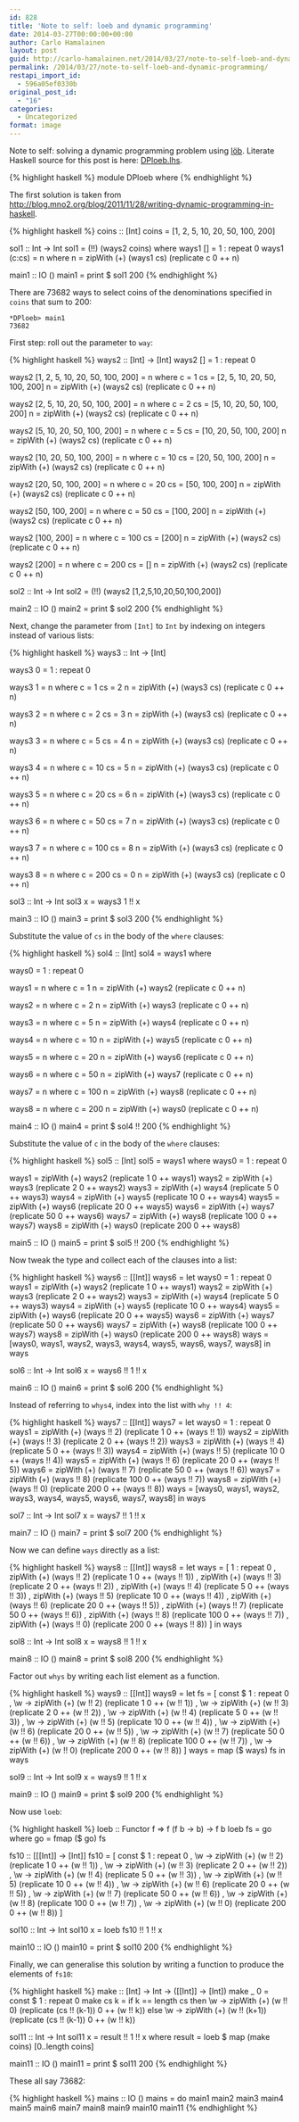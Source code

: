 ```yaml
---
id: 828
title: 'Note to self: loeb and dynamic programming'
date: 2014-03-27T00:00:00+00:00
author: Carlo Hamalainen
layout: post
guid: http://carlo-hamalainen.net/2014/03/27/note-to-self-loeb-and-dynamic-programming/
permalink: /2014/03/27/note-to-self-loeb-and-dynamic-programming/
restapi_import_id:
  - 596a05ef0330b
original_post_id:
  - "16"
categories:
  - Uncategorized
format: image
---
```


Note to self: solving a dynamic programming problem using <a href="http://carlo-hamalainen.net/blog/2013/11/28/note-to-self-loeb-and-moeb">löb</a>. Literate Haskell
source for this post is here: <a href="https://github.com/carlohamalainen/playground/blob/master/haskell/dp/DPloeb.lhs">DPloeb.lhs</a>. 

{% highlight haskell %}
module DPloeb where
{% endhighlight %}

The first solution is taken from <a href="http://blog.mno2.org/blog/2011/11/28/writing-dynamic-programming-in-haskell">http://blog.mno2.org/blog/2011/11/28/writing-dynamic-programming-in-haskell</a>. 

{% highlight haskell %}
coins :: [Int]
coins = [1, 2, 5, 10, 20, 50, 100, 200]

sol1 :: Int -> Int
sol1 = (!!) (ways2 coins)
    where ways1 [] = 1 : repeat 0
          ways1 (c:cs) = n
              where n = zipWith (+) (ways1 cs) (replicate c 0 ++ n)

main1 :: IO ()
main1 = print $ sol1 200
{% endhighlight %}

There are 73682 ways to select coins of the denominations specified
in ``coins`` that sum to 200: 

```
*DPloeb> main1
73682
```
First step: roll out the parameter to ``way``: 

{% highlight haskell %}
ways2 :: [Int] -> [Int]
ways2 [] = 1 : repeat 0

ways2 [1, 2, 5, 10, 20, 50, 100, 200] = n
    where c  = 1
          cs = [2, 5, 10, 20, 50, 100, 200]
          n  = zipWith (+) (ways2 cs) (replicate c 0 ++ n)

ways2 [2, 5, 10, 20, 50, 100, 200] = n
    where c  = 2
          cs = [5, 10, 20, 50, 100, 200]
          n  = zipWith (+) (ways2 cs) (replicate c 0 ++ n)

ways2 [5, 10, 20, 50, 100, 200] = n
    where c  = 5
          cs = [10, 20, 50, 100, 200]
          n  = zipWith (+) (ways2 cs) (replicate c 0 ++ n)

ways2 [10, 20, 50, 100, 200] = n
    where c  = 10
          cs = [20, 50, 100, 200]
          n  = zipWith (+) (ways2 cs) (replicate c 0 ++ n)

ways2 [20, 50, 100, 200] = n
    where c  = 20
          cs = [50, 100, 200]
          n  = zipWith (+) (ways2 cs) (replicate c 0 ++ n)

ways2 [50, 100, 200] = n
    where c  = 50
          cs = [100, 200]
          n  = zipWith (+) (ways2 cs) (replicate c 0 ++ n)

ways2 [100, 200] = n
    where c  = 100
          cs = [200]
          n  = zipWith (+) (ways2 cs) (replicate c 0 ++ n)

ways2 [200] = n
    where c  = 200
          cs = []
          n  = zipWith (+) (ways2 cs) (replicate c 0 ++ n)

sol2 :: Int -> Int
sol2 = (!!) (ways2 [1,2,5,10,20,50,100,200])

main2 :: IO ()
main2 = print $ sol2 200
{% endhighlight %}

Next, change the parameter from ``[Int]`` to ``Int`` by indexing on integers instead of various lists: 

{% highlight haskell %}
ways3 :: Int -> [Int]

ways3 0 = 1 : repeat 0

ways3 1 = n
    where c  = 1
          cs = 2
          n  = zipWith (+) (ways3 cs) (replicate c 0 ++ n)

ways3 2 = n
    where c  = 2
          cs = 3
          n  = zipWith (+) (ways3 cs) (replicate c 0 ++ n)

ways3 3 = n
    where c  = 5
          cs = 4
          n  = zipWith (+) (ways3 cs) (replicate c 0 ++ n)

ways3 4 = n
    where c  = 10
          cs = 5
          n  = zipWith (+) (ways3 cs) (replicate c 0 ++ n)

ways3 5 = n
    where c  = 20
          cs = 6
          n  = zipWith (+) (ways3 cs) (replicate c 0 ++ n)

ways3 6 = n
    where c  = 50
          cs = 7
          n  = zipWith (+) (ways3 cs) (replicate c 0 ++ n)

ways3 7 = n
    where c  = 100
          cs = 8
          n  = zipWith (+) (ways3 cs) (replicate c 0 ++ n)

ways3 8 = n
    where c  = 200
          cs = 0
          n  = zipWith (+) (ways3 cs) (replicate c 0 ++ n)

sol3 :: Int -> Int
sol3 x = ways3 1 !! x

main3 :: IO ()
main3 = print $ sol3 200
{% endhighlight %}

Substitute the value of ``cs`` in the body of the ``where`` clauses: 

{% highlight haskell %}
sol4 :: [Int]
sol4 = ways1
  where

  ways0 = 1 : repeat 0

  ways1 = n
      where c  = 1
            n  = zipWith (+) ways2 (replicate c 0 ++ n)

  ways2 = n
      where c  = 2
            n  = zipWith (+) ways3 (replicate c 0 ++ n)

  ways3 = n
      where c  = 5
            n  = zipWith (+) ways4 (replicate c 0 ++ n)

  ways4 = n
      where c  = 10
            n  = zipWith (+) ways5 (replicate c 0 ++ n)

  ways5 = n
      where c  = 20
            n  = zipWith (+) ways6 (replicate c 0 ++ n)

  ways6 = n
      where c  = 50
            n  = zipWith (+) ways7 (replicate c 0 ++ n)

  ways7 = n
      where c  = 100
            n  = zipWith (+) ways8 (replicate c 0 ++ n)

  ways8 = n
      where c  = 200
            n  = zipWith (+) ways0 (replicate c 0 ++ n)

main4 :: IO ()
main4 = print $ sol4 !! 200
{% endhighlight %}

Substitute the value of ``c`` in the body of the ``where`` clauses: 

{% highlight haskell %}
sol5 :: [Int]
sol5 = ways1
  where
  ways0 = 1 : repeat 0

  ways1 = zipWith (+) ways2 (replicate 1   0 ++ ways1)
  ways2 = zipWith (+) ways3 (replicate 2   0 ++ ways2)
  ways3 = zipWith (+) ways4 (replicate 5   0 ++ ways3)
  ways4 = zipWith (+) ways5 (replicate 10  0 ++ ways4)
  ways5 = zipWith (+) ways6 (replicate 20  0 ++ ways5)
  ways6 = zipWith (+) ways7 (replicate 50  0 ++ ways6)
  ways7 = zipWith (+) ways8 (replicate 100 0 ++ ways7)
  ways8 = zipWith (+) ways0 (replicate 200 0 ++ ways8)

main5 :: IO ()
main5 = print $ sol5 !! 200
{% endhighlight %}

Now tweak the type and collect each of the clauses into a list: 

{% highlight haskell %}
ways6 :: [[Int]]
ways6 = let ways0 = 1 : repeat 0
            ways1 = zipWith (+) ways2 (replicate 1   0 ++ ways1)
            ways2 = zipWith (+) ways3 (replicate 2   0 ++ ways2)
            ways3 = zipWith (+) ways4 (replicate 5   0 ++ ways3)
            ways4 = zipWith (+) ways5 (replicate 10  0 ++ ways4)
            ways5 = zipWith (+) ways6 (replicate 20  0 ++ ways5)
            ways6 = zipWith (+) ways7 (replicate 50  0 ++ ways6)
            ways7 = zipWith (+) ways8 (replicate 100 0 ++ ways7)
            ways8 = zipWith (+) ways0 (replicate 200 0 ++ ways8)
            ways = [ways0, ways1, ways2, ways3, ways4, ways5, ways6, ways7, ways8]
            in ways

sol6 :: Int -> Int
sol6 x = ways6 !! 1 !! x

main6 :: IO ()
main6 = print $ sol6 200
{% endhighlight %}

Instead of referring to ``whys4``, index into the list with ``why !! 4``: 

{% highlight haskell %}
ways7 :: [[Int]]
ways7 = let ways0 = 1 : repeat 0
            ways1 = zipWith (+) (ways !! 2) (replicate 1   0 ++ (ways !! 1))
            ways2 = zipWith (+) (ways !! 3) (replicate 2   0 ++ (ways !! 2))
            ways3 = zipWith (+) (ways !! 4) (replicate 5   0 ++ (ways !! 3))
            ways4 = zipWith (+) (ways !! 5) (replicate 10  0 ++ (ways !! 4))
            ways5 = zipWith (+) (ways !! 6) (replicate 20  0 ++ (ways !! 5))
            ways6 = zipWith (+) (ways !! 7) (replicate 50  0 ++ (ways !! 6))
            ways7 = zipWith (+) (ways !! 8) (replicate 100 0 ++ (ways !! 7))
            ways8 = zipWith (+) (ways !! 0) (replicate 200 0 ++ (ways !! 8))
            ways = [ways0, ways1, ways2, ways3, ways4, ways5, ways6, ways7, ways8]
            in ways

sol7 :: Int -> Int
sol7 x = ways7 !! 1 !! x

main7 :: IO ()
main7 = print $ sol7 200
{% endhighlight %}

Now we can define ``ways`` directly as a list: 

{% highlight haskell %}
ways8 :: [[Int]]
ways8 = let ways = [ 1 : repeat 0
                   , zipWith (+) (ways !! 2) (replicate 1   0 ++ (ways !! 1))
                   , zipWith (+) (ways !! 3) (replicate 2   0 ++ (ways !! 2))
                   , zipWith (+) (ways !! 4) (replicate 5   0 ++ (ways !! 3))
                   , zipWith (+) (ways !! 5) (replicate 10  0 ++ (ways !! 4))
                   , zipWith (+) (ways !! 6) (replicate 20  0 ++ (ways !! 5))
                   , zipWith (+) (ways !! 7) (replicate 50  0 ++ (ways !! 6))
                   , zipWith (+) (ways !! 8) (replicate 100 0 ++ (ways !! 7))
                   , zipWith (+) (ways !! 0) (replicate 200 0 ++ (ways !! 8))
                   ]
            in ways

sol8 :: Int -> Int
sol8 x = ways8 !! 1 !! x

main8 :: IO ()
main8 = print $ sol8 200
{% endhighlight %}

Factor out ``whys`` by writing each list element as a function. 

{% highlight haskell %}
ways9 :: [[Int]]
ways9 = let fs   = [ const $ 1 : repeat 0
                   , \w -> zipWith (+) (w !! 2) (replicate 1   0 ++ (w !! 1))
                   , \w -> zipWith (+) (w !! 3) (replicate 2   0 ++ (w !! 2))
                   , \w -> zipWith (+) (w !! 4) (replicate 5   0 ++ (w !! 3))
                   , \w -> zipWith (+) (w !! 5) (replicate 10  0 ++ (w !! 4))
                   , \w -> zipWith (+) (w !! 6) (replicate 20  0 ++ (w !! 5))
                   , \w -> zipWith (+) (w !! 7) (replicate 50  0 ++ (w !! 6))
                   , \w -> zipWith (+) (w !! 8) (replicate 100 0 ++ (w !! 7))
                   , \w -> zipWith (+) (w !! 0) (replicate 200 0 ++ (w !! 8))
                   ]
            ways = map ($ ways) fs
            in ways

sol9 :: Int -> Int
sol9 x = ways9 !! 1 !! x

main9 :: IO ()
main9 = print $ sol9 200
{% endhighlight %}

Now use ``loeb``: 

{% highlight haskell %}
loeb :: Functor f => f (f b -> b) -> f b
loeb fs = go where go = fmap ($ go) fs

fs10 :: [[[Int]] -> [Int]]
fs10   = [ const $ 1 : repeat 0
         , \w -> zipWith (+) (w !! 2) (replicate 1   0 ++ (w !! 1))
         , \w -> zipWith (+) (w !! 3) (replicate 2   0 ++ (w !! 2))
         , \w -> zipWith (+) (w !! 4) (replicate 5   0 ++ (w !! 3))
         , \w -> zipWith (+) (w !! 5) (replicate 10  0 ++ (w !! 4))
         , \w -> zipWith (+) (w !! 6) (replicate 20  0 ++ (w !! 5))
         , \w -> zipWith (+) (w !! 7) (replicate 50  0 ++ (w !! 6))
         , \w -> zipWith (+) (w !! 8) (replicate 100 0 ++ (w !! 7))
         , \w -> zipWith (+) (w !! 0) (replicate 200 0 ++ (w !! 8))
         ]

sol10 :: Int -> Int
sol10 x = loeb fs10 !! 1 !! x

main10 :: IO ()
main10 = print $ sol10 200
{% endhighlight %}

Finally, we can generalise this solution by writing a function to
produce the elements of ``fs10``: 

{% highlight haskell %}
make :: [Int] -> Int -> ([[Int]] -> [Int])
make _  0 = const $ 1 : repeat 0
make cs k = if k == length cs
                then \w -> zipWith (+) (w !! 0)     (replicate (cs !! (k-1)) 0 ++ (w !! k))
                else \w -> zipWith (+) (w !! (k+1)) (replicate (cs !! (k-1)) 0 ++ (w !! k))

sol11 :: Int -> Int
sol11 x = result !! 1 !! x
  where result = loeb $ map (make coins) [0..length coins]

main11 :: IO ()
main11 = print $ sol11 200
{% endhighlight %}

These all say 73682: 

{% highlight haskell %}
mains :: IO ()
mains = do main1
           main2
           main3
           main4
           main5
           main6
           main7
           main8
           main9
           main10
           main11
{% endhighlight %}
